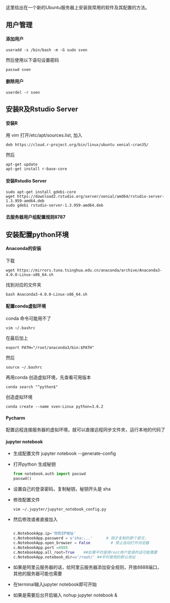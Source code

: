 这里给出在一个新的Ubuntu服务器上安装我常用的软件及其配置的方法。

## 用户管理

#### 添加用户

```terminal
useradd -s /bin/bash -m -G sudo sven
```

然后使用以下语句设置密码

```
passwd sven
```

#### 删除用户

```
userdel -r sven
```



## 安装R及Rstudio Server

#### 安装R

用 vim 打开/etc/apt/sources.list, 加入

```
deb https://cloud.r-project.org/bin/linux/ubuntu xenial-cran35/
```

然后

```
apt-get update
apt-get install r-base-core
```

#### 安装Rstudio Server

```
sudo apt-get install gdebi-core
wget https://download2.rstudio.org/server/xenial/amd64/rstudio-server-1.3.959-amd64.deb
sudo gdebi rstudio-server-1.3.959-amd64.deb
```

#### 去服务器用户组配置规则8787



## 安装配置python环境

#### Anaconda的安装

下载

```
wget https://mirrors.tuna.tsinghua.edu.cn/anaconda/archive/Anaconda3-4.0.0-Linux-x86_64.sh
```

找到对应的文件夹

```
bash Anaconda3-4.0.0-Linux-x86_64.sh
```

#### 配置conda虚拟环境

conda 命令可能用不了

```
vim ~/.bashrc
```

在最后加上

```
export PATH="/root/anaconda3/bin:$PATH"
```

然后

```
source ~/.bashrc
```

再用conda 创造虚拟环境，先查看可用版本

```
conda search "^python$"
```

创造虚拟环境

```
conda create --name sven-Linux python=3.6.2
```

####  Pycharm

配置远程连接服务器的虚拟环境，就可以直接远程同步文件夹，运行本地的代码了

#### jupyter notebook

* 生成配置文件 jupyter notebook --generate-config

* 打开python 生成秘钥

  ```python
  from notebook.auth import passwd
  passwd()
  ```

* 设置自己的登录密码，复制秘钥，秘钥开头是 sha

* 修改配置文件

  ```terminal
  vim ~/.jupyter/jupyter_notebook_config.py
  ```

* 然后修改或者直接加入

  ```python
  
  c.NotebookApp.ip='你的IP地址'              
  c.NotebookApp.password = u'sha:...'      # 刚才复制的那个密文，
  c.NotebookApp.open_browser = False         # 禁止自动打开浏览器
  c.NotebookApp.port =8888       
  c.NotebookApp.all_root=True    ##如果平时是用root用户登录的话可能需要
  c.NotebookApp.notebook_dir=u'/root/' ##平时使用的默认地址
  ```

*  如果是阿里云服务器的话，给阿里云服务器添加安全规则，开放8888端口，其他的服务器可能也需要

* 在terminal输入jupyter notebook即可开始

* 如果是需要后台开启输入 nohup jupyter notebook &

  

